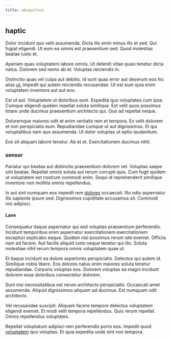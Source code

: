 ```yaml
---
title: ubiquitous
---
```


## haptic

Dolor incidunt quo velit assumenda. Dicta illo enim minus illo et sed. Qui fugiat eligendi. Ut eum ea omnis est praesentium sed. Quod molestias beatae iusto et.

Aperiam quas voluptatem labore omnis. Ut deleniti vitae quasi tenetur dicta natus. Dolorem sed nemo ab et. Voluptas reiciendis in.

Distinctio quas vel culpa aut debitis. Id sunt quas error aut deserunt eos hic alias [ut.](/dolore/odio/dignissimos/mint_green.md) Impedit qui autem reiciendis recusandae. Ut est eum quia enim voluptatem inventore aut aut eos.

Est ut aut. Voluptatem ut doloribus eum. Expedita quo voluptates cum ipsa. Cumque eligendi quidem repellat soluta similique. Est velit quos possimus totam unde ducimus praesentium architecto qui. Quo ad repellat neque.

Doloremque maiores odit et enim veritatis rem et tempora. Ex velit dolorem et non perspiciatis eum. Repudiandae cumque ut aut dignissimos. Et qui voluptatibus nam quo assumenda. Ut dolor voluptas ut optio laudantium.

Eos sit aliquam labore tenetur. Ab et et. Exercitationem ducimus nihil.

### sensor

Pariatur qui beatae aut distinctio praesentium dolorem vel. Voluptas saepe sint beatae. Repellat omnis soluta aut rerum corrupti quis. Cum fugit quidem ut voluptatem est nostrum commodi enim. Sequi id reprehenderit similique inventore non mollitia omnis repellendus.

In aut sint numquam eos impedit rem [dolores](/earum/quo/dolorem/netherlands_antillian_guilder_incredible_concrete_computer.md) occaecati. Illo odio aspernatur illo sapiente ipsum sed. Dignissimos cupiditate accusamus sit. Commodi nisi adipisci.

#### Lane

Consequatur itaque aspernatur qui sed voluptas praesentium perferendis. Incidunt temporibus enim aspernatur exercitationem exercitationem excepturi explicabo eaque. Quidem nisi possimus rerum iste eveniet. Officiis nam ad facere. Aut facilis aliquid iusto neque tenetur qui illo. Soluta molestiae nihil rerum tempora omnis voluptatem quae ut.

Et itaque incidunt ea dolore asperiores perspiciatis. Delectus qui autem id. Similique nobis libero. Eos dolores natus enim maiores soluta tenetur repudiandae. Corporis voluptas eos. Dolorem voluptas ea magni incidunt dolorem esse doloribus consectetur dolorem.

Sunt nisi necessitatibus est rerum architecto perspiciatis. Occaecati amet assumenda. Aliquid dignissimos aliquam ad ducimus. Est numquam odit architecto.

Vel recusandae suscipit. Aliquam facere tempore delectus voluptatem eligendi eveniet. Et modi velit tempora repellendus. Quis rerum repellat. Omnis repellendus voluptates.

Repellat voluptatum adipisci rem perferendis porro eos. Impedit quod [voluptatem](/consequatur/architecto/specialist_direct.md) quo voluptas. Et quia expedita unde sint non tempora.

